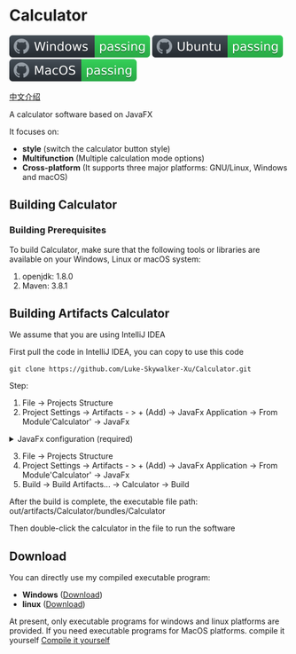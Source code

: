 # Calculator

![Windows](https://github.com/Luke-Skywalker-Xu/IconPark/blob/main/resources/Img/badge_Windows.svg)
![Ubuntu](https://github.com/Luke-Skywalker-Xu/IconPark/blob/main/resources/Img/badge_Ubuntu.svg)
![MacOS](https://github.com/Luke-Skywalker-Xu/IconPark/blob/main/resources/Img/badge_MacOS.svg)

[中文介绍](README_zh.md)

A calculator software based on JavaFX

It focuses on:
 - **style** (switch the calculator button style)
 - **Multifunction** (Multiple calculation mode options)
 - **Cross-platform** (It supports three major platforms: GNU/Linux, Windows and macOS)
 
 ## Building Calculator
 ### Building Prerequisites
To build Calculator, make sure that the following tools or libraries are available on your Windows, Linux or macOS system:
1. openjdk: 1.8.0
2. Maven: 3.8.1


 <span id="Compile it yourself" > </span>

## Building Artifacts Calculator 
 
We assume that you are using IntelliJ IDEA 

First pull the code in IntelliJ IDEA, you can copy to use this code
 
<pre><code>git clone https://github.com/Luke-Skywalker-Xu/Calculator.git</code></pre>

Step:

1. File -> Projects Structure 
2. Project Settings -> Artifacts - > + (Add) -> JavaFx Application -> From Module'Calculator' -> JavaFx

<details>
<summary>JavaFx configuration (required)</summary>

1. Application class -> MainApplication(org.luke) -> OK
2. Title: Calculator 
3. Native bundle: all
4. Apply

</details>

3. File -> Projects Structure 
4. Project Settings -> Artifacts - > + (Add) -> JavaFx Application -> From Module'Calculator' -> JavaFx
5. Build -> Build Artifacts... -> Calculator -> Build

After the build is complete, the executable file path: out/artifacts/Calculator/bundles/Calculator

Then double-click the calculator in the file to run the software

 ## Download 
You can directly use my compiled executable program:
 
  - **Windows** ([Download](https://github.com/Luke-Skywalker-Xu/Calculator/releases))
  - **linux** ([Download](https://github.com/Luke-Skywalker-Xu/Calculator/releases))

At present, only executable programs for windows and linux platforms are provided. If you need executable programs for MacOS platforms.
compile it yourself
<a href="#Compile it yourself">Compile it yourself</a>


